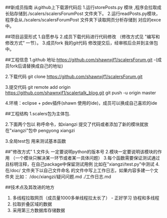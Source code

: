 ##新成员指南
从github上下载源代码后
1.运行storePosts.py 模块 ,程序会拉取成长贴存储到./scalers/scalersForumPost 文件夹下。
2.运行readPosts.py模块，程序会从./scalers/scalersForumPost 文件夹下读取网页分析存储到 对应的exce中。

##项目运营形式
1.自愿参与
2.成员下载代码进行代码修改 （修改方式见 "编写和修改方式” 一节）。
3.成员fork 我的git代码 修改提交后，经审核后合并到主体包中。


##工程信息
1.github 地址:https://github.com/shawnxjf1/scalersForum.git -(成员fork后请替换成自己的地址)

2.下载代码
git clone  https://github.com/shawnxjf1/scalersForum.git

3.提交代码
git remote add origin https://github.com/shawnxjf1/scalertalk_blog.git
git push -u origin master

4.环境：eclipse + pdev插件(shawn 使用的ide)，成员可以换成自己喜欢的ide

##工程结构
1.scalers包为主体包.

2.下面两个包以 称呼命令，如xiangzi 提交了代码或者添加了新的模块就放在"xiangzi"包中
pengyong
xiangzi

3.全局test包 用来测试基本函数


##"修改方式”
1.文件头 一定要说明python的版本号
2.模块一定要说明该模块的作用 （一个模块只解决某一环节或者某一具体问题）
3.每个函数需要保证测试通过且标明注释，在自己package中保留测试用例 比如在"xiangzi/test.py"中测试
4.在/doc/ 文件夹下以自己文件命名 的文件中写上工作日志，如果内容多建一个文件夹  比如：
/doc/xiangzi/疑问问题.md 
            ./工作日志.md

##技术点及其改进的地方
1. 多线程拉取网页（成员量1000多单线程拉太长了） - 正好学习 协程和多线程
2. 拉取折叠区域的数据
3. 采用第三方数据库存储数据


